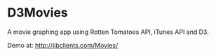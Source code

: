 D3Movies
========

A movie graphing app using Rotten Tomatoes API, iTunes API and D3.

Demo at: http://jibclients.com/Movies/
